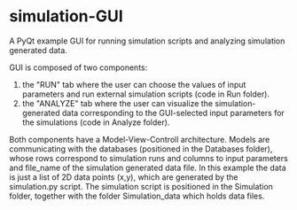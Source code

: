 # simulation-GUI
A PyQt example GUI for running simulation scripts and analyzing simulation generated data.

GUI is composed of two components:
1) the "RUN" tab where the user can choose the values of input parameters and run external simulation scripts (code in Run folder).
2) the "ANALYZE" tab where the user can visualize the simulation-generated data corresponding to the GUI-selected input parameters for the simulations (code in Analyze folder).

Both components have a Model-View-Controll architecture. Models are communicating with the databases (positioned in the Databases folder), whose rows correspond to simulation runs and columns to input parameters and file_name of the simulation generated data file. In this example the data is just a list of 2D data points (x,y), which are generated by the simulation.py script. The simulation script is positioned in the Simulation folder, together with the folder Simulation_data which holds data files. 
